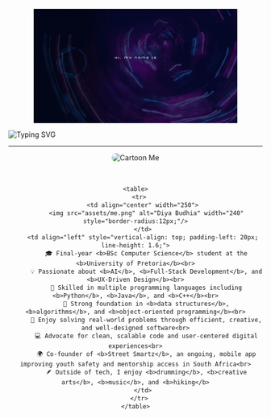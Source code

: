 <p align="center">
  <img src="pics/banner.gif" alt="Name Banner" style="max-width:80%; height:auto; display:block; margin:0 auto;" />
</p>

  <!-- TYPING EFFECT (SVG) -->
<img src="https://readme-typing-svg.demolab.com?font=Fira+Code&weight=700&size=36&duration=2800&pause=900&color=7C3AED&center=true&vCenter=true&width=900&lines=Full+Stack+Developer;Frontend-Designer;UI/UX+Engineer" alt="Typing SVG">

 <!--  <p style="font-family: 'Inter', system-ui, -apple-system, Segoe UI, Roboto, 'Helvetica Neue', Arial, 'Noto Sans', 'Liberation Sans', sans-serif; color: #CBD5E1; max-width: 760px; margin-top: 10px;">
    Final-Year BSc Computer Science Student at the University of Pretoria<br>
    Focused on AI, Full-Stack Development, and UX-Driven Design.
  </p>
-->
</div>

---
<div align="center">
  <img src="pics/cartoon_typing" alt="Cartoon Me" width="30%" style="border-radius: 14px;"/>
  <p>&nbsp;</p>

    <table>
      <tr>
        <td align="center" width="250">
          <img src="assets/me.png" alt="Diya Budhia" width="240" style="border-radius:12px;"/>
        </td>
        <td align="left" style="vertical-align: top; padding-left: 20px; line-height: 1.6;">
          🎓 Final-year <b>BSc Computer Science</b> student at the <b>University of Pretoria</b><br>
          💡 Passionate about <b>AI</b>, <b>Full-Stack Development</b>, and <b>UX-Driven Design</b><br>
          🧠 Skilled in multiple programming languages including <b>Python</b>, <b>Java</b>, and <b>C++</b><br>
          🧩 Strong foundation in <b>data structures</b>, <b>algorithms</b>, and <b>object-oriented programming</b><br>
          🧱 Enjoy solving real-world problems through efficient, creative, and well-designed software<br>
          💻 Advocate for clean, scalable code and user-centered digital experiences<br>
          🌍 Co-founder of <b>Street Smartz</b>, an ongoing, mobile app improving youth safety and mentorship access in South Africa<br>
          🪶 Outside of tech, I enjoy <b>drumming</b>, <b>creative arts</b>, <b>music</b>, and <b>hiking</b>
        </td>
      </tr>
    </table>
  </div>
